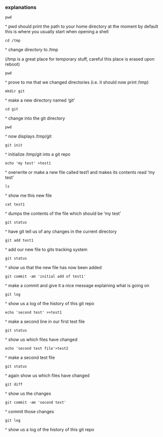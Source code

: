 ###  explanations
```
pwd
```
^ pwd should print the path to your home directory at the moment
by default this is where you usually start when opening a shell
```
cd /tmp
```
^ change directory to /tmp

(/tmp is a great place for temporary stuff, careful this place is erased upon reboot)

```
pwd
```
^ prove to me that we changed directories (i.e. it should now print /tmp)
```
mkdir git
```
^ make a new directory named ‘git’
```
cd git
```
^ change into the git directory
```
pwd
```
^ now displays /tmp/git
```
git init
```
^ initialize /tmp/git into a git repo
```
echo 'my test' >test1
```
^ overwrite or make a new file called test1 and makes its contents read ‘my test’
```
ls
```
^ show me this new file
```
cat test1
```
^ dumps the contents of the file which should be ‘my test’
```
git status
```
^ have git tell us of any changes in the current directory
```
git add test1
```
^ add our new file to gits tracking system
```
git status
```
^ show us that the new file has now been added
```
git commit -am 'initial add of test1'
```
^ make a commit and give it a nice message explaining what is going on
```
git log
```
^ show us a log of the history of this git repo
```
echo 'second test' >>test1
```
^ make a second line in our first test file
```
git status
```
^ show us which files have changed
```
echo 'second test file'>test2
```
^ make a second test file
```
git status
```
^ again show us which files have changed
```
git diff
```
^ show us the changes
```
git commit -am 'second test'
```
^ commit those changes
```
git log
```
^ show us a log of the history of this git repo
